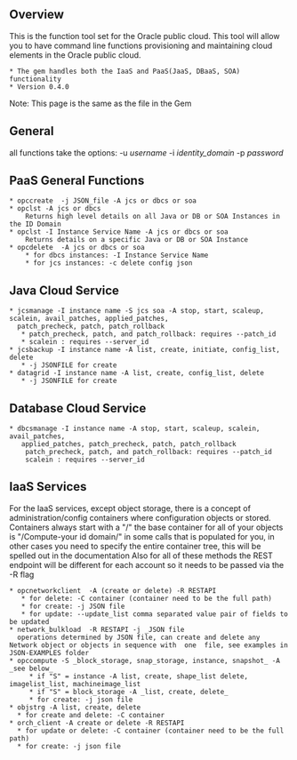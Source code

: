 

## Overview

This is the function tool set for the Oracle public cloud. This tool will allow you to have command line functions provisioning and maintaining cloud elements in the Oracle public cloud.

    * The gem handles both the IaaS and PaaS(JaaS, DBaaS, SOA) functionality
    * Version 0.4.0

Note: This page is the same as the file in the Gem

## General

all functions take the options: -u _username_ -i _identity_domain_ -p _password_
## PaaS General Functions

    * opccreate  -j JSON_file -A jcs or dbcs or soa
    * opclst -A jcs or dbcs
        Returns high level details on all Java or DB or SOA Instances in the ID Domain
    * opclst -I Instance Service Name -A jcs or dbcs or soa
        Returns details on a specific Java or DB or SOA Instance
    * opcdelete  -A jcs or dbcs or soa
        * for dbcs instances: -I Instance Service Name
        * for jcs instances: -c delete config json

## Java Cloud Service

    * jcsmanage -I instance name -S jcs soa -A stop, start, scaleup, scalein, avail_patches, applied_patches,
      patch_precheck, patch, patch_rollback
       * patch_precheck, patch, and patch_rollback: requires --patch_id
       * scalein : requires --server_id
    * jcsbackup -I instance name -A list, create, initiate, config_list, delete
       * -j JSONFILE for create
    * datagrid -I instance name -A list, create, config_list, delete
       * -j JSONFILE for create

## Database Cloud Service

    * dbcsmanage -I instance name -A stop, start, scaleup, scalein, avail_patches,
       applied_patches, patch_precheck, patch, patch_rollback
        patch_precheck, patch, and patch_rollback: requires --patch_id
        scalein : requires --server_id

## IaaS Services

For the IaaS services, except object storage, there is a concept of administration/config containers where configuration objects or stored. Containers always start with a "/" the base container for all of your objects is "/Compute-your id domain/" in some calls that is populated for you, in other cases you need to specify the entire container tree, this will be spelled out in the documentation Also for all of these methods the REST endpoint will be different for each account so it needs to be passed via the -R flag

    * opcnetworkclient  -A (create or delete) -R RESTAPI
       * for delete: -C container (container need to be the full path)
       * for create: -j JSON file
       * for update: --update_list comma separated value pair of fields to be updated
    * network_bulkload  -R RESTAPI -j _JSON file
      operations determined by JSON file, can create and delete any Network object or objects in sequence with  one  file, see examples in JSON-EXAMPLES folder
    * opccompute -S _block_storage, snap_storage, instance, snapshot_ -A _see below_
         * if "S" = instance -A list, create, shape_list delete, imagelist_list, machineimage_list
         * if "S" = block_storage -A _list, create, delete_
         * for create: -j json file
    * objstrg -A list, create, delete
      * for create and delete: -C container
    * orch_client -A create or delete -R RESTAPI
      * for update or delete: -C container (container need to be the full path)
      * for create: -j json file

